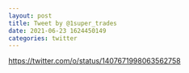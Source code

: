 ```yaml
--- 
layout: post 
title: Tweet by @1super_trades 
date: 2021-06-23 1624450149 
categories: twitter 
--- 
```

https://twitter.com/o/status/1407671998063562758